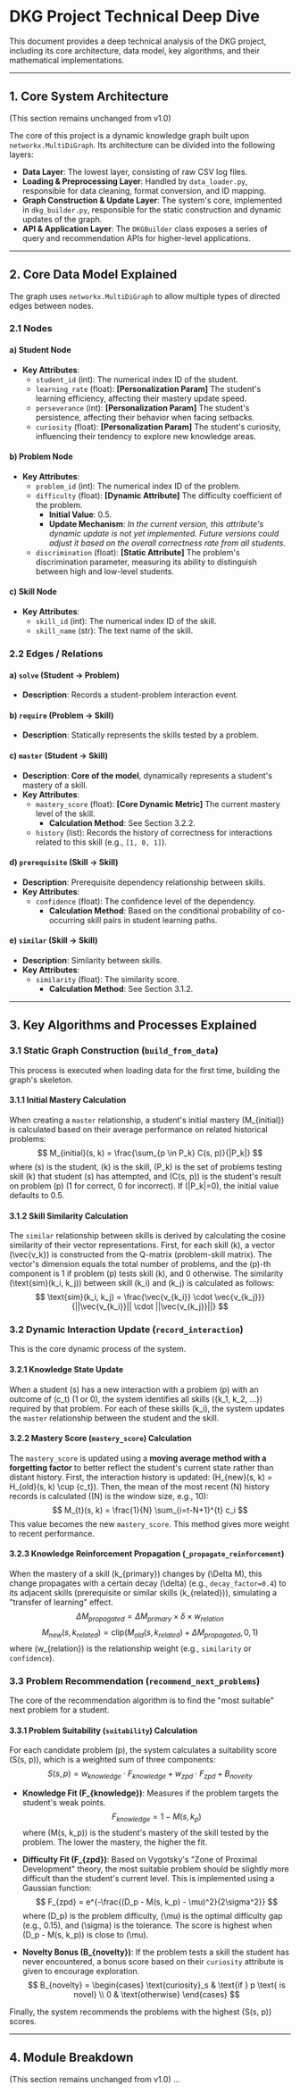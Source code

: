 # DKG Project Technical Deep Dive

This document provides a deep technical analysis of the DKG project, including its core architecture, data model, key algorithms, and their mathematical implementations.

---

## 1. Core System Architecture

(This section remains unchanged from v1.0)

The core of this project is a dynamic knowledge graph built upon `networkx.MultiDiGraph`. Its architecture can be divided into the following layers:

- **Data Layer**: The lowest layer, consisting of raw CSV log files.
- **Loading & Preprocessing Layer**: Handled by `data_loader.py`, responsible for data cleaning, format conversion, and ID mapping.
- **Graph Construction & Update Layer**: The system's core, implemented in `dkg_builder.py`, responsible for the static construction and dynamic updates of the graph.
- **API & Application Layer**: The `DKGBuilder` class exposes a series of query and recommendation APIs for higher-level applications.

---

## 2. Core Data Model Explained

The graph uses `networkx.MultiDiGraph` to allow multiple types of directed edges between nodes.

### 2.1 Nodes

#### a) Student Node
- **Key Attributes**:
    - `student_id` (int): The numerical index ID of the student.
    - `learning_rate` (float): **[Personalization Param]** The student's learning efficiency, affecting their mastery update speed.
    - `perseverance` (int): **[Personalization Param]** The student's persistence, affecting their behavior when facing setbacks.
    - `curiosity` (float): **[Personalization Param]** The student's curiosity, influencing their tendency to explore new knowledge areas.

#### b) Problem Node
- **Key Attributes**:
    - `problem_id` (int): The numerical index ID of the problem.
    - `difficulty` (float): **[Dynamic Attribute]** The difficulty coefficient of the problem.
        - **Initial Value**: 0.5.
        - **Update Mechanism**: *In the current version, this attribute's dynamic update is not yet implemented. Future versions could adjust it based on the overall correctness rate from all students.*
    - `discrimination` (float): **[Static Attribute]** The problem's discrimination parameter, measuring its ability to distinguish between high and low-level students.

#### c) Skill Node
- **Key Attributes**:
    - `skill_id` (int): The numerical index ID of the skill.
    - `skill_name` (str): The text name of the skill.

### 2.2 Edges / Relations

#### a) `solve` (Student -> Problem)
- **Description**: Records a student-problem interaction event.

#### b) `require` (Problem -> Skill)
- **Description**: Statically represents the skills tested by a problem.

#### c) `master` (Student -> Skill)
- **Description**: **Core of the model**, dynamically represents a student's mastery of a skill.
- **Key Attributes**:
    - `mastery_score` (float): **[Core Dynamic Metric]** The current mastery level of the skill.
        - **Calculation Method**: See Section 3.2.2.
    - `history` (list): Records the history of correctness for interactions related to this skill (e.g., `[1, 0, 1]`).

#### d) `prerequisite` (Skill -> Skill)
- **Description**: Prerequisite dependency relationship between skills.
- **Key Attributes**:
    - `confidence` (float): The confidence level of the dependency.
        - **Calculation Method**: Based on the conditional probability of co-occurring skill pairs in student learning paths.

#### e) `similar` (Skill -> Skill)
- **Description**: Similarity between skills.
- **Key Attributes**:
    - `similarity` (float): The similarity score.
        - **Calculation Method**: See Section 3.1.2.

---

## 3. Key Algorithms and Processes Explained

### 3.1 Static Graph Construction (`build_from_data`)

This process is executed when loading data for the first time, building the graph's skeleton.

#### 3.1.1 Initial Mastery Calculation
When creating a `master` relationship, a student's initial mastery \(M_{initial}\) is calculated based on their average performance on related historical problems:
$$
M_{initial}(s, k) = \frac{\sum_{p \in P_k} C(s, p)}{|P_k|}
$$
where \(s\) is the student, \(k\) is the skill, \(P_k\) is the set of problems testing skill \(k\) that student \(s\) has attempted, and \(C(s, p)\) is the student's result on problem \(p\) (1 for correct, 0 for incorrect). If \(|P_k|=0\), the initial value defaults to 0.5.

#### 3.1.2 Skill Similarity Calculation
The `similar` relationship between skills is derived by calculating the cosine similarity of their vector representations. First, for each skill \(k\), a vector \(\vec{v_k}\) is constructed from the Q-matrix (problem-skill matrix). The vector's dimension equals the total number of problems, and the \(p\)-th component is 1 if problem \(p\) tests skill \(k\), and 0 otherwise.
The similarity \(\text{sim}(k_i, k_j)\) between skill \(k_i\) and \(k_j\) is calculated as follows:
$$
\text{sim}(k_i, k_j) = \frac{\vec{v_{k_i}} \cdot \vec{v_{k_j}}}{||\vec{v_{k_i}}|| \cdot ||\vec{v_{k_j}}||}
$$

### 3.2 Dynamic Interaction Update (`record_interaction`)

This is the core dynamic process of the system.

#### 3.2.1 Knowledge State Update
When a student \(s\) has a new interaction with a problem \(p\) with an outcome of \(c_t\) (1 or 0), the system identifies all skills \(\{k_1, k_2, ...\}\) required by that problem. For each of these skills \(k_i\), the system updates the `master` relationship between the student and the skill.

#### 3.2.2 Mastery Score (`mastery_score`) Calculation
The `mastery_score` is updated using a **moving average method with a forgetting factor** to better reflect the student's current state rather than distant history.
First, the interaction history is updated: \(H_{new}(s, k) = H_{old}(s, k) \cup \{c_t\}\).
Then, the mean of the most recent \(N\) history records is calculated (\(N\) is the window size, e.g., 10):
$$
M_{t}(s, k) = \frac{1}{N} \sum_{i=t-N+1}^{t} c_i
$$
This value becomes the new `mastery_score`. This method gives more weight to recent performance.

#### 3.2.3 Knowledge Reinforcement Propagation (`_propagate_reinforcement`)
When the mastery of a skill \(k_{primary}\) changes by \(\Delta M\), this change propagates with a certain decay \(\delta\) (e.g., `decay_factor=0.4`) to its adjacent skills (prerequisite or similar skills \(k_{related}\)), simulating a "transfer of learning" effect.
$$
\Delta M_{propagated} = \Delta M_{primary} \times \delta \times w_{relation}
$$
$$
M_{new}(s, k_{related}) = \text{clip}(M_{old}(s, k_{related}) + \Delta M_{propagated}, 0, 1)
$$
where \(w_{relation}\) is the relationship weight (e.g., `similarity` or `confidence`).

### 3.3 Problem Recommendation (`recommend_next_problems`)

The core of the recommendation algorithm is to find the "most suitable" next problem for a student.

#### 3.3.1 Problem Suitability (`suitability`) Calculation
For each candidate problem \(p\), the system calculates a suitability score \(S(s, p)\), which is a weighted sum of three components:
$$
S(s, p) = w_{knowledge} \cdot F_{knowledge} + w_{zpd} \cdot F_{zpd} + B_{novelty}
$$
-   **Knowledge Fit \(F_{knowledge}\)**: Measures if the problem targets the student's weak points.
    $$
    F_{knowledge} = 1 - M(s, k_p)
    $$
    where \(M(s, k_p)\) is the student's mastery of the skill tested by the problem. The lower the mastery, the higher the fit.

-   **Difficulty Fit \(F_{zpd}\)**: Based on Vygotsky's "Zone of Proximal Development" theory, the most suitable problem should be slightly more difficult than the student's current level. This is implemented using a Gaussian function:
    $$
    F_{zpd} = e^{-\frac{(D_p - M(s, k_p) - \mu)^2}{2\sigma^2}}
    $$
    where \(D_p\) is the problem difficulty, \(\mu\) is the optimal difficulty gap (e.g., 0.15), and \(\sigma\) is the tolerance. The score is highest when \(D_p - M(s, k_p)\) is close to \(\mu\).

-   **Novelty Bonus \(B_{novelty}\)**: If the problem tests a skill the student has never encountered, a bonus score based on their `curiosity` attribute is given to encourage exploration.
    $$
    B_{novelty} = \begin{cases} \text{curiosity}_s & \text{if } p \text{ is novel} \\ 0 & \text{otherwise} \end{cases}
    $$

Finally, the system recommends the problems with the highest \(S(s, p)\) scores.

---

## 4. Module Breakdown

(This section remains unchanged from v1.0)
... 